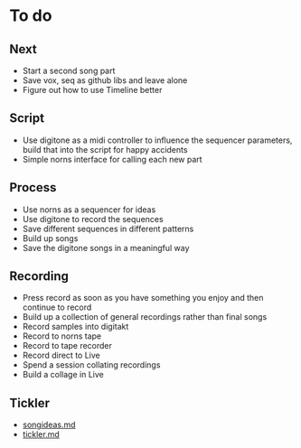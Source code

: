 # To do

## Next
- Start a second song part
- Save vox, seq as github libs and leave alone
- Figure out how to use Timeline better

## Script
- Use digitone as a midi controller to influence the sequencer parameters, build that into the script for happy accidents
- Simple norns interface for calling each new part

## Process
- Use norns as a sequencer for ideas
- Use digitone to record the sequences
- Save different sequences in different patterns
- Build up songs
- Save the digitone songs in a meaningful way

## Recording
- Press record as soon as you have something you enjoy and then continue to record
- Build up a collection of general recordings rather than final songs
- Record samples into digitakt
- Record to norns tape
- Record to tape recorder
- Record direct to Live
- Spend a session collating recordings
- Build a collage in Live

## Tickler
- [songideas.md](songideas.md)
- [tickler.md](tickler.md)
